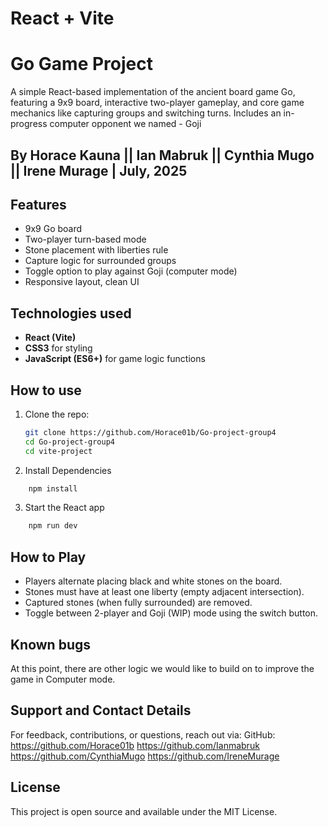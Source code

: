 # React + Vite
# Go Game Project
A simple React-based implementation of the ancient board game Go, featuring a 9x9 board, interactive two-player gameplay, and core game mechanics like capturing groups and switching turns. Includes an in-progress computer opponent we named - Goji


## By **Horace Kauna** || **Ian Mabruk** || **Cynthia Mugo** || **Irene Murage** | July, 2025

## Features
- 9x9 Go board
- Two-player turn-based mode
- Stone placement with liberties rule
- Capture logic for surrounded groups
- Toggle option to play against Goji (computer mode)
- Responsive layout, clean UI

## Technologies used
- **React (Vite)**
- **CSS3** for styling
- **JavaScript (ES6+)** for game logic functions

## How to use
1. Clone the repo:
   ```bash
   git clone https://github.com/Horace01b/Go-project-group4
   cd Go-project-group4
   cd vite-project
   ```
2. Install Dependencies
```bash
    npm install
```
3. Start the React app
```bash
    npm run dev
```

## How to Play
- Players alternate placing black and white stones on the board.
- Stones must have at least one liberty (empty adjacent intersection).
- Captured stones (when fully surrounded) are removed.
- Toggle between 2-player and Goji (WIP) mode using the switch button.

## Known bugs
At this point, there are other logic we would like to build on to improve the game in Computer mode.

## Support and Contact Details
For feedback, contributions, or questions, reach out via:
GitHub: 
    https://github.com/Horace01b
    https://github.com/Ianmabruk
    https://github.com/CynthiaMugo
    https://github.com/IreneMurage

## License
This project is open source and available under the MIT License.
